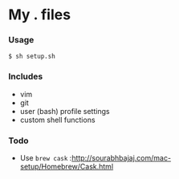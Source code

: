 My . files 
========

### Usage 
```
$ sh setup.sh 
```

### Includes 

- vim 
- git
- user (bash) profile settings
- custom shell functions

### Todo 

- Use `brew cask` :http://sourabhbajaj.com/mac-setup/Homebrew/Cask.html
